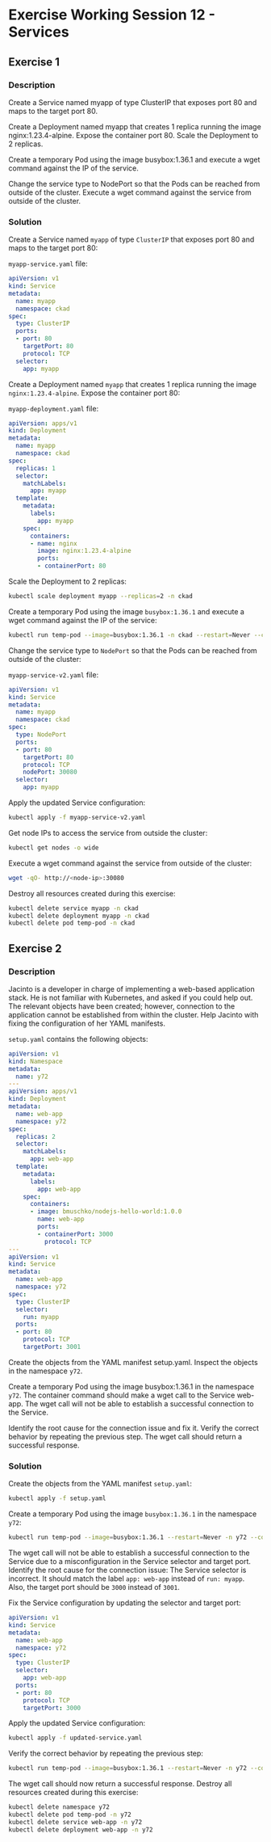 # Exercise Working Session 12 - Services

## Exercise 1

### Description

Create a Service named myapp of type ClusterIP that exposes port 80 and maps to the target port 80.

Create a Deployment named myapp that creates 1 replica running the image nginx:1.23.4-alpine. Expose the container port 80. Scale the Deployment to 2 replicas.

Create a temporary Pod using the image busybox:1.36.1 and execute a wget command against the IP of the service.

Change the service type to NodePort so that the Pods can be reached from outside of the cluster. Execute a wget command against the service from outside of the cluster.


### Solution

Create a Service named `myapp` of type `ClusterIP` that exposes port 80 and maps to the target port 80:

`myapp-service.yaml` file:

```yaml
apiVersion: v1
kind: Service
metadata:
  name: myapp
  namespace: ckad
spec:
  type: ClusterIP
  ports:
  - port: 80
    targetPort: 80
    protocol: TCP
  selector:
    app: myapp
```

Create a Deployment named `myapp` that creates 1 replica running the image `nginx:1.23.4-alpine`. Expose the container port 80:

`myapp-deployment.yaml` file:

```yaml
apiVersion: apps/v1
kind: Deployment
metadata:
  name: myapp
  namespace: ckad
spec:
  replicas: 1
  selector:
    matchLabels:
      app: myapp
  template:
    metadata:
      labels:
        app: myapp
    spec:
      containers:
      - name: nginx
        image: nginx:1.23.4-alpine
        ports:
        - containerPort: 80
```

Scale the Deployment to 2 replicas:

```bash
kubectl scale deployment myapp --replicas=2 -n ckad
```

Create a temporary Pod using the image `busybox:1.36.1` and execute a wget command against the IP of the service:

```bash
kubectl run temp-pod --image=busybox:1.36.1 -n ckad --restart=Never --command -- sh -c "wget -qO- http://myapp:80"
```

Change the service type to `NodePort` so that the Pods can be reached from outside of the cluster:

`myapp-service-v2.yaml` file:

```yaml
apiVersion: v1
kind: Service
metadata:
  name: myapp
  namespace: ckad
spec:
  type: NodePort
  ports:
  - port: 80
    targetPort: 80
    protocol: TCP
    nodePort: 30080
  selector:
    app: myapp
``` 

Apply the updated Service configuration:

```bash
kubectl apply -f myapp-service-v2.yaml
```

Get node IPs to access the service from outside the cluster:

```bash
kubectl get nodes -o wide
```

Execute a wget command against the service from outside of the cluster:

```bash
wget -qO- http://<node-ip>:30080
```

Destroy all resources created during this exercise:

```bash
kubectl delete service myapp -n ckad
kubectl delete deployment myapp -n ckad
kubectl delete pod temp-pod -n ckad
```

## Exercise 2

### Description

Jacinto is a developer in charge of implementing a web-based application stack. He is not familiar with Kubernetes, and asked if you could help out. The relevant objects have been created; however, connection to the application cannot be established from within the cluster. Help Jacinto with fixing the configuration of her YAML manifests.

`setup.yaml` contains the following objects:

```yaml
apiVersion: v1
kind: Namespace
metadata:
  name: y72
---
apiVersion: apps/v1
kind: Deployment
metadata:
  name: web-app
  namespace: y72
spec:
  replicas: 2
  selector:
    matchLabels:
      app: web-app
  template:
    metadata:
      labels:
        app: web-app
    spec:
      containers:
      - image: bmuschko/nodejs-hello-world:1.0.0
        name: web-app
        ports:
        - containerPort: 3000
          protocol: TCP
---
apiVersion: v1
kind: Service
metadata:
  name: web-app
  namespace: y72
spec:
  type: ClusterIP
  selector:
    run: myapp
  ports:
  - port: 80
    protocol: TCP
    targetPort: 3001
```

Create the objects from the YAML manifest setup.yaml. Inspect the objects in the namespace `y72`.

Create a temporary Pod using the image busybox:1.36.1 in the namespace `y72`. The container command should make a wget call to the Service web-app. The wget call will not be able to establish a successful connection to the Service.

Identify the root cause for the connection issue and fix it. Verify the correct behavior by repeating the previous step. The wget call should return a successful response.

### Solution    

Create the objects from the YAML manifest `setup.yaml`:

```bash
kubectl apply -f setup.yaml
```

Create a temporary Pod using the image `busybox:1.36.1` in the namespace `y72`:

```bash
kubectl run temp-pod --image=busybox:1.36.1 --restart=Never -n y72 --command -- sh -c "wget -qO- http://web-app:80"
```

The wget call will not be able to establish a successful connection to the Service due to a misconfiguration in the Service selector and target port.
Identify the root cause for the connection issue:
The Service selector is incorrect. It should match the label `app: web-app` instead of `run: myapp`. Also, the target port should be `3000` instead of `3001`.

Fix the Service configuration by updating the selector and target port:

```yaml
apiVersion: v1
kind: Service
metadata:
  name: web-app
  namespace: y72
spec:
  type: ClusterIP
  selector:
    app: web-app
  ports:
  - port: 80
    protocol: TCP
    targetPort: 3000
```     

Apply the updated Service configuration:

```bash
kubectl apply -f updated-service.yaml
```

Verify the correct behavior by repeating the previous step:

```bash
kubectl run temp-pod --image=busybox:1.36.1 --restart=Never -n y72 --command -- sh -c "wget -qO- http://web-app:80"
```

The wget call should now return a successful response.
Destroy all resources created during this exercise:

```bash
kubectl delete namespace y72
kubectl delete pod temp-pod -n y72
kubectl delete service web-app -n y72
kubectl delete deployment web-app -n y72
```

